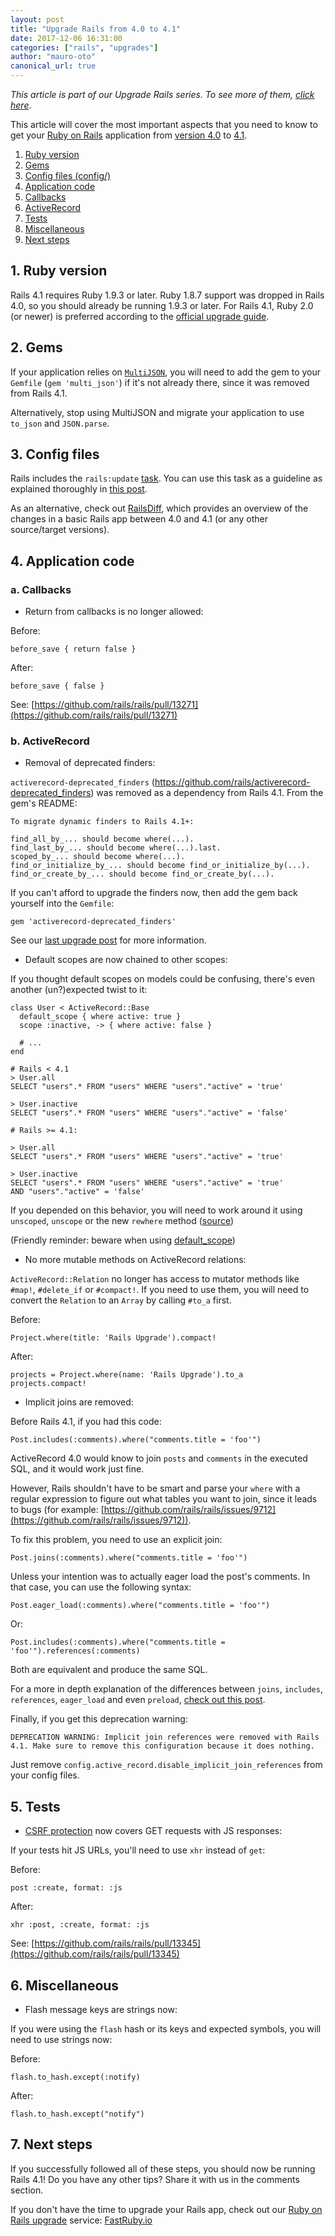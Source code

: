 ```yaml
---
layout: post
title: "Upgrade Rails from 4.0 to 4.1"
date: 2017-12-06 16:31:00
categories: ["rails", "upgrades"]
author: "mauro-oto"
canonical_url: true
---
```


_This article is part of our Upgrade Rails series. To see more of them, [click here](https://www.ombulabs.com/blog/tags/upgrades)_.

This article will cover the most important aspects that you need to know to get
your [Ruby on Rails](http://rubyonrails.org/) application from [version 4.0](http://guides.rubyonrails.org/4_0_release_notes.html) to [4.1](http://guides.rubyonrails.org/4_1_release_notes.html).

<!--more-->

1. [Ruby version](#ruby-version)
2. [Gems](#gems)
3. [Config files (config/)](#config-files)
4. [Application code](#application-code)
  1. [Callbacks](#callbacks)
  2. [ActiveRecord](#active-record)
5. [Tests](#tests)
6. [Miscellaneous](#miscellaneous)
7. [Next steps](#next-steps)

<h2 id="ruby-version">1. Ruby version</h2>

Rails 4.1 requires Ruby 1.9.3 or later. Ruby 1.8.7 support was dropped in
Rails 4.0, so you should already be running 1.9.3 or later. For Rails 4.1,
Ruby 2.0 (or newer) is preferred according to the [official upgrade guide](http://edgeguides.rubyonrails.org/upgrading_ruby_on_rails.html#ruby-versions).

<h2 id="gems">2. Gems</h2>

If your application relies on [`MultiJSON`](https://github.com/intridea/multi_json),
you will need to add the gem to your `Gemfile` (`gem 'multi_json'`) if it's not
already there, since it was removed from Rails 4.1.

Alternatively, stop using MultiJSON and migrate your application to use
`to_json` and `JSON.parse`.

<h2 id="config-files">3. Config files</h2>

Rails includes the `rails:update` [task](http://edgeguides.rubyonrails.org/upgrading_ruby_on_rails.html#the-update-task).
You can use this task as a guideline as explained thoroughly in
[this post](http://thomasleecopeland.com/2015/08/06/running-rails-update.html).

As an alternative, check out [RailsDiff](http://railsdiff.org/4.0.13/4.1.16),
which provides an overview of the changes in a basic Rails app between 4.0 and
4.1 (or any other source/target versions).

<h2 id="application-code">4. Application code</h2>

<h3 id="callbacks">a. Callbacks</h2>

- Return from callbacks is no longer allowed:

Before:

```
before_save { return false }
```

After:

```
before_save { false }
```

See: [https://github.com/rails/rails/pull/13271](https://github.com/rails/rails/pull/13271)

<h3 id="active-record">b. ActiveRecord</h2>

- Removal of deprecated finders:

`activerecord-deprecated_finders` (https://github.com/rails/activerecord-deprecated_finders)
was removed as a dependency from Rails 4.1. From the gem's README:

```
To migrate dynamic finders to Rails 4.1+:

find_all_by_... should become where(...).
find_last_by_... should become where(...).last.
scoped_by_... should become where(...).
find_or_initialize_by_... should become find_or_initialize_by(...).
find_or_create_by_... should become find_or_create_by(...).
```

If you can't afford to upgrade the finders now, then add the gem back yourself
into the `Gemfile`:

```
gem 'activerecord-deprecated_finders'
```

See our [last upgrade post](https://www.ombulabs.com/blog/rails/upgrades/upgrade-rails-from-3-2-to-4-0.html) for more information.

- Default scopes are now chained to other scopes:

If you thought default scopes on models could be confusing, there's even another
(un?)expected twist to it:

```
class User < ActiveRecord::Base
  default_scope { where active: true }
  scope :inactive, -> { where active: false }

  # ...
end

# Rails < 4.1
> User.all
SELECT "users".* FROM "users" WHERE "users"."active" = 'true'

> User.inactive
SELECT "users".* FROM "users" WHERE "users"."active" = 'false'

# Rails >= 4.1:

> User.all
SELECT "users".* FROM "users" WHERE "users"."active" = 'true'

> User.inactive
SELECT "users".* FROM "users" WHERE "users"."active" = 'true'
AND "users"."active" = 'false'
```

If you depended on this behavior, you will need to work around it using
`unscoped`, `unscope` or the new `rewhere` method ([source](https://github.com/rails/rails/commit/f950b2699f97749ef706c6939a84dfc85f0b05f2))

(Friendly reminder: beware when using [default_scope](https://www.ombulabs.com/blog/ruby/rails/best-practices/why-using-default-scope-is-a-bad-idea.html))

- No more mutable methods on ActiveRecord relations:

`ActiveRecord::Relation` no longer has access to mutator methods like `#map!`,
`#delete_if` or `#compact!`. If you need to use them, you will need to convert
the `Relation` to an `Array` by calling `#to_a` first.

Before:

```
Project.where(title: 'Rails Upgrade').compact!
```

After:

```
projects = Project.where(name: 'Rails Upgrade').to_a
projects.compact!
```

- Implicit joins are removed:

Before Rails 4.1, if you had this code:

```
Post.includes(:comments).where("comments.title = 'foo'")
```

ActiveRecord 4.0 would know to join `posts` and `comments` in the executed SQL,
and it would work just fine.

However, Rails shouldn't have to be smart and parse your `where` with a regular
expression to figure out what tables you want to join, since it leads to
bugs (for example: [https://github.com/rails/rails/issues/9712](https://github.com/rails/rails/issues/9712)).

To fix this problem, you need to use an explicit join:

```
Post.joins(:comments).where("comments.title = 'foo'")
```

Unless your intention was to actually eager load the post's comments.
In that case, you can use the following syntax:

```
Post.eager_load(:comments).where("comments.title = 'foo'")
```

Or:

```
Post.includes(:comments).where("comments.title = 'foo'").references(:comments)
```

Both are equivalent and produce the same SQL.

For a more in depth explanation of the differences between `joins`, `includes`,
`references`, `eager_load` and even `preload`, [check out this post](http://blog.ifyouseewendy.com/blog/2015/11/11/preload-eager_load-includes-references-joins/).

Finally, if you get this deprecation warning:

```
DEPRECATION WARNING: Implicit join references were removed with Rails 4.1. Make sure to remove this configuration because it does nothing.
```

Just remove `config.active_record.disable_implicit_join_references` from your
config files.

<h2 id="tests">5. Tests</h2>

- [CSRF protection](http://guides.rubyonrails.org/security.html#cross-site-request-forgery-csrf) now covers GET requests with JS responses:

If your tests hit JS URLs, you'll need to use `xhr` instead of `get`:

Before:

```
post :create, format: :js
```

After:

```
xhr :post, :create, format: :js
```

See: [https://github.com/rails/rails/pull/13345](https://github.com/rails/rails/pull/13345)

<h2 id="miscellaneous">6. Miscellaneous</h2>

- Flash message keys are strings now:

If you were using the `flash` hash or its keys and expected symbols,
you will need to use strings now:

Before:

```
flash.to_hash.except(:notify)
```

After:

```
flash.to_hash.except("notify")
```

<h2 id="next-steps">7. Next steps</h2>

If you successfully followed all of these steps, you should now be running Rails 4.1! Do you have any other tips? Share it with us in the comments section.

If you don't have the time to upgrade your Rails app, check out our [Ruby on Rails
upgrade](https://fastruby.io) service: [FastRuby.io](https://fastruby.io)
